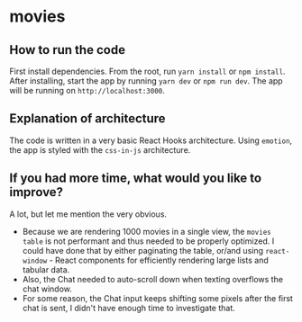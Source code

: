 # movies

## How to run the code

First install dependencies. From the root, run `yarn install` or `npm install`. After installing, start the app by running `yarn dev` or `npm run dev`. The app will be running on `http://localhost:3000`.

## Explanation of architecture

The code is written in a very basic React Hooks architecture. Using `emotion`, the app is styled with the `css-in-js` architecture.

## If you had more time, what would you like to improve?

A lot, but let me mention the very obvious.

- Because we are rendering 1000 movies in a single view, the `movies table` is not performant and thus needed to be properly optimized. I could have done that by either paginating the table, or/and using `react-window` - React components for efficiently rendering large lists and tabular data.
- Also, the Chat needed to auto-scroll down when texting overflows the chat window.
- For some reason, the Chat input keeps shifting some pixels after the first chat is sent, I didn't have enough time to investigate that.
